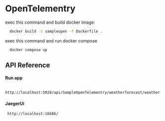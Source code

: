 
# OpenTelementry
exec this command and build docker image:


```bash
  docker build -t sampleopen -f Dockerfile .
```

exec this command and run docker compose

```bash
  docker compose up
```

## API Reference

#### Run app

```http
  http://localhost:5028/api/SampleOpenTelementry/weatherforecast/weather
```

#### JaegerUi

```http
 http://localhost:16686/
```

